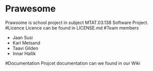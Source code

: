 Prawesome
=========
Prawsome is school project in subject MTAT.03.138 Software Project.
#Licence
Licence can be found in LICENSE.md
#Team members
* Jaan Susi
* Karl Metsand
* Taavi Gilden
* Innar Hallik

#Documentation
Projcet documentation can we found in our Wiki
